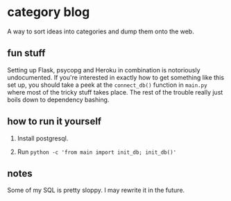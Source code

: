 # category blog

A way to sort ideas into categories and dump them onto the web.

## fun stuff

Setting up Flask, psycopg and Heroku in combination is notoriously undocumented. If you're interested in exactly how to get something like this set up, you should take a peek at the `connect_db()` function in `main.py` where most of the tricky stuff takes place. The rest of the trouble really just boils down to dependency bashing.

## how to run it yourself

1. Install postgresql.

2. Run `python -c 'from main import init_db; init_db()'`

## notes

Some of my SQL is pretty sloppy. I may rewrite it in the future.
